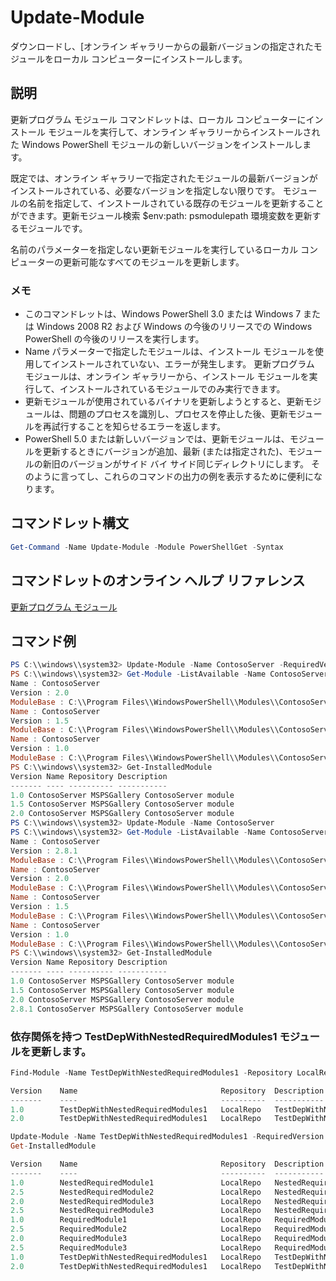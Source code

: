 # Update-Module

ダウンロードし、[オンライン ギャラリーからの最新バージョンの指定されたモジュールをローカル コンピューターにインストールします。

## 説明

更新プログラム モジュール コマンドレットは、ローカル コンピューターにインストール モジュールを実行して、オンライン ギャラリーからインストールされた Windows PowerShell モジュールの新しいバージョンをインストールします。

既定では、オンライン ギャラリーで指定されたモジュールの最新バージョンがインストールされている、必要なバージョンを指定しない限りです。 モジュールの名前を指定して、インストールされている既存のモジュールを更新することができます。更新モジュール検索 $env:path: psmodulepath 環境変数を更新するモジュールです。

名前のパラメーターを指定しない更新モジュールを実行しているローカル コンピューターの更新可能なすべてのモジュールを更新します。

### メモ

- このコマンドレットは、Windows PowerShell 3.0 または Windows 7 または Windows 2008 R2 および Windows の今後のリリースでの Windows PowerShell の今後のリリースを実行します。
- Name パラメーターで指定したモジュールは、インストール モジュールを使用してインストールされていない、エラーが発生します。 更新プログラム モジュールは、オンライン ギャラリーから、インストール モジュールを実行して、インストールされているモジュールでのみ実行できます。
- 更新モジュールが使用されているバイナリを更新しようとすると、更新モジュールは、問題のプロセスを識別し、プロセスを停止した後、更新モジュールを再試行することを知らせるエラーを返します。
- PowerShell 5.0 または新しいバージョンでは、更新モジュールは、モジュールを更新するときにバージョンが追加、最新 (または指定された)、モジュールの新旧のバージョンがサイド バイ サイド同じディレクトリにします。 そのように言ってし、これらのコマンドの出力の例を表示するために便利になります。


## コマンドレット構文
```powershell
Get-Command -Name Update-Module -Module PowerShellGet -Syntax
```

## コマンドレットのオンライン ヘルプ リファレンス

[更新プログラム モジュール](http://go.microsoft.com/fwlink/?LinkID=398576)


## コマンド例

```powershell
PS C:\\windows\\system32> Update-Module -Name ContosoServer -RequiredVersion 1.5
PS C:\\windows\\system32> Get-Module -ListAvailable -Name ContosoServer | Format-List Name,Version,ModuleBase
Name : ContosoServer
Version : 2.0
ModuleBase : C:\\Program Files\\WindowsPowerShell\\Modules\\ContosoServer\\2.0
Name : ContosoServer
Version : 1.5
ModuleBase : C:\\Program Files\\WindowsPowerShell\\Modules\\ContosoServer\\1.5
Name : ContosoServer
Version : 1.0
ModuleBase : C:\\Program Files\\WindowsPowerShell\\Modules\\ContosoServer\\1.0
PS C:\\windows\\system32> Get-InstalledModule
Version Name Repository Description
------- ---- ---------- -----------
1.0 ContosoServer MSPSGallery ContosoServer module
1.5 ContosoServer MSPSGallery ContosoServer module
2.0 ContosoServer MSPSGallery ContosoServer module
PS C:\\windows\\system32> Update-Module -Name ContosoServer
PS C:\\windows\\system32> Get-Module -ListAvailable -Name ContosoServer | Format-List Name,Version,ModuleBase
Name : ContosoServer
Version : 2.8.1
ModuleBase : C:\\Program Files\\WindowsPowerShell\\Modules\\ContosoServer\\2.8.1
Name : ContosoServer
Version : 2.0
ModuleBase : C:\\Program Files\\WindowsPowerShell\\Modules\\ContosoServer\\2.0
Name : ContosoServer
Version : 1.5
ModuleBase : C:\\Program Files\\WindowsPowerShell\\Modules\\ContosoServer\\1.5
Name : ContosoServer
Version : 1.0
ModuleBase : C:\\Program Files\\WindowsPowerShell\\Modules\\ContosoServer\\1.0
PS C:\\windows\\system32> Get-InstalledModule
Version Name Repository Description
------- ---- ---------- -----------
1.0 ContosoServer MSPSGallery ContosoServer module
1.5 ContosoServer MSPSGallery ContosoServer module
2.0 ContosoServer MSPSGallery ContosoServer module
2.8.1 ContosoServer MSPSGallery ContosoServer module
```


###  依存関係を持つ TestDepWithNestedRequiredModules1 モジュールを更新します。
```powershell
Find-Module -Name TestDepWithNestedRequiredModules1 -Repository LocalRepo -AllVersions

Version    Name                                Repository  Description
-------    ----                                ----------  -----------
1.0        TestDepWithNestedRequiredModules1   LocalRepo   TestDepWithNestedRequiredModules1 module
2.0        TestDepWithNestedRequiredModules1   LocalRepo   TestDepWithNestedRequiredModules1 module

Update-Module -Name TestDepWithNestedRequiredModules1 -RequiredVersion 2.0
Get-InstalledModule

Version    Name                                Repository  Description
-------    ----                                ----------  -----------
1.0        NestedRequiredModule1               LocalRepo   NestedRequiredModule1 module
2.5        NestedRequiredModule2               LocalRepo   NestedRequiredModule2 module
2.0        NestedRequiredModule3               LocalRepo   NestedRequiredModule3 module
2.5        NestedRequiredModule3               LocalRepo   NestedRequiredModule3 module
1.0        RequiredModule1                     LocalRepo   RequiredModule1 module
2.5        RequiredModule2                     LocalRepo   RequiredModule2 module
2.0        RequiredModule3                     LocalRepo   RequiredModule3 module
2.5        RequiredModule3                     LocalRepo   RequiredModule3 module
1.0        TestDepWithNestedRequiredModules1   LocalRepo   TestDepWithNestedRequiredModules1 module
2.0        TestDepWithNestedRequiredModules1   LocalRepo   TestDepWithNestedRequiredModules1 module
```

<!--HONumber=Oct16_HO1-->


